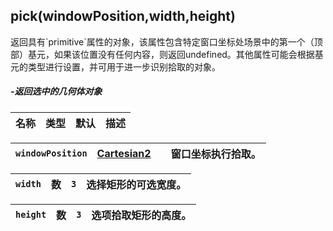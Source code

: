 ## pick\(windowPosition,width,height\)

返回具有\`primitive\`属性的对象，该属性包含特定窗口坐标处场景中的第一个（顶部）基元，如果该位置没有任何内容，则返回undefined。其他属性可能会根据基元的类型进行设置，并可用于进一步识别拾取的对象。

##### -返回选中的几何体对象

| 名称 | 类型 | 默认 | 描述 |
| :--- | :--- | :--- | :--- |


| `windowPosition` | [Cartesian2](https://cesiumjs.org/Cesium/Build/Documentation/Cartesian2.html) |  | 窗口坐标执行拾取。 |
| :--- | :--- | :--- | :--- |


| `width` | 数 | `3` | 选择矩形的可选宽度。 |
| :--- | :--- | :--- | :--- |


| `height` | 数 | `3` | 选项拾取矩形的高度。 |
| :--- | :--- | :--- | :--- |


  



